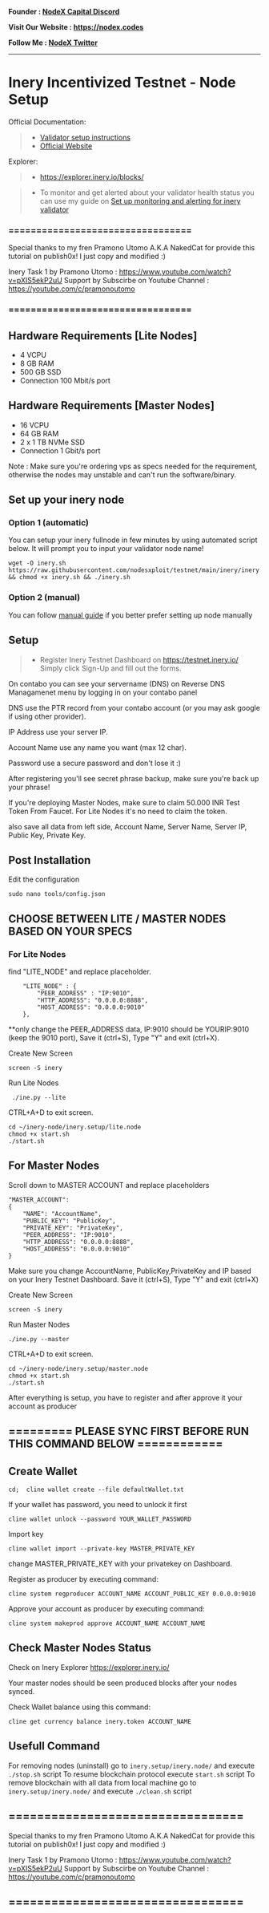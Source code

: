 <strong><p style="font-size:14px" align="left">Founder :
<a href="https://discord.gg/JqQNcwff2e" target="_blank">NodeX Capital Discord</a></p></strong>
<strong><p style="font-size:14px" align="left">Visit Our Website : 
<a href="https://nodex.codes/" target="_blank">https://nodex.codes</a></p></strong>
<strong><p style="font-size:14px" align="left">Follow Me :
<a href="https://twitter.com/nodexploit/" target="_blank">NodeX Twitter</a></p></strong>
<hr>

# Inery Incentivized Testnet - Node Setup

Official Documentation:

>- [Validator setup instructions](https://docs.inery.io/docs/lite-and-master-nodes-1/)
>- [Official Website](https://inery.io/)

Explorer:
>-  https://explorer.inery.io/blocks/

>- To monitor and get alerted about your validator health status you can use my guide on [Set up monitoring and alerting for inery validator](https://github.com/nodesxploit/testnet/blob/main/inery/monitoring/README.md)

### =================================
Special thanks to my fren Pramono Utomo A.K.A NakedCat for provide this tutorial on publish0x! I just copy and modified :)

Inery Task 1 by Pramono Utomo : https://www.youtube.com/watch?v=pXIS5ekP2uU
Support by Subscirbe on Youtube Channel : https://youtube.com/c/pramonoutomo
### =================================

## Hardware Requirements [Lite Nodes]

- 4 VCPU
- 8 GB RAM
- 500 GB SSD 
- Connection 100 Mbit/s port

## Hardware Requirements [Master Nodes]

- 16 VCPU
- 64 GB RAM 
- 2 x 1 TB NVMe SSD 
- Connection 1 Gbit/s port

Note : Make sure you're ordering vps as specs needed for the requirement, otherwise the nodes may unstable and can't run the software/binary.

## Set up your inery node
### Option 1 (automatic)
You can setup your inery fullnode in few minutes by using automated script below. It will prompt you to input your validator node name!
```
wget -O inery.sh https://raw.githubusercontent.com/nodesxploit/testnet/main/inery/inery.sh && chmod +x inery.sh && ./inery.sh
```
### Option 2 (manual)
You can follow [manual guide](https://github.com/nodesxploit/testnet/blob/main/inery/manual_install.md) if you better prefer setting up node manually

## Setup
>- Register Inery Testnet Dashboard on https://testnet.inery.io/
Simply click Sign-Up and fill out the forms.

On contabo you can see your servername (DNS) on Reverse DNS Managamenet menu by logging in on your contabo panel


DNS use the PTR record from your contabo account (or you may ask google if using other provider).

IP Address use your server IP.

Account Name use any name you want (max 12 char).

Password use a secure password and don't lose it :)

After registering you'll see secret phrase backup, make sure you're back up your phrase!

 If you're deploying Master Nodes, make sure to claim 50.000 INR Test Token From Faucet. For Lite Nodes it's no need to claim the token.

also save all data from left side, Account Name, Server Name, Server IP, Public Key, Private Key.

## Post Installation
Edit the configuration
```
sudo nano tools/config.json
```

## CHOOSE BETWEEN LITE / MASTER NODES BASED ON YOUR SPECS
### For Lite Nodes
find "LITE_NODE" and replace placeholder.
```
    "LITE_NODE" : {
        "PEER_ADDRESS" : "IP:9010",
        "HTTP_ADDRESS": "0.0.0.0:8888",
        "HOST_ADDRESS": "0.0.0.0:9010"
    },
```
**only change the PEER_ADDRESS data, IP:9010 should be YOURIP:9010 (keep the 9010 port), Save it (ctrl+S), Type "Y" and exit (ctrl+X).

Create New Screen
```
screen -S inery
```
Run Lite Nodes
```
 ./ine.py --lite
```
CTRL+A+D to exit screen.
```
cd ~/inery-node/inery.setup/lite.node
chmod +x start.sh
./start.sh
```

## For Master Nodes
Scroll down to MASTER ACCOUNT and replace placeholders
```
"MASTER_ACCOUNT":
{
    "NAME": "AccountName",
    "PUBLIC_KEY": "PublicKey",
    "PRIVATE_KEY": "PrivateKey",
    "PEER_ADDRESS": "IP:9010",
    "HTTP_ADDRESS": "0.0.0.0:8888",
    "HOST_ADDRESS": "0.0.0.0:9010"
}
```
 
Make sure you change AccountName, PublicKey,PrivateKey and IP based on your Inery Testnet Dashboard. Save it (ctrl+S), Type "Y" and exit (ctrl+X)

Create New Screen
```
screen -S inery
```
Run Master Nodes
```
./ine.py --master
```
CTRL+A+D to exit screen.
```
cd ~/inery-node/inery.setup/master.node
chmod +x start.sh
./start.sh
```
After everything is setup, you have to register and after approve it your account as producer


## ========= PLEASE SYNC FIRST BEFORE RUN THIS COMMAND BELOW ============

## Create Wallet
```
cd;  cline wallet create --file defaultWallet.txt
```
If your wallet has password, you need to unlock it first
```
cline wallet unlock --password YOUR_WALLET_PASSWORD
```
Import key 
```
cline wallet import --private-key MASTER_PRIVATE_KEY
```
change MASTER_PRIVATE_KEY with your privatekey on Dashboard.

Register as producer by executing command:
```
cline system regproducer ACCOUNT_NAME ACCOUNT_PUBLIC_KEY 0.0.0.0:9010
```
Approve your account as producer by executing command:
```
cline system makeprod approve ACCOUNT_NAME ACCOUNT_NAME
```
 

## Check Master Nodes Status 
Check on Inery Explorer https://explorer.inery.io/

Your master nodes should be seen produced blocks after your nodes synced.


Check Wallet balance using this command:
```
cline get currency balance inery.token ACCOUNT_NAME
```

## Usefull Command
For removing nodes (uninstall) go to `inery.setup/inery.node/` and execute `./stop.sh` script
To resume blockchain protocol execute `start.sh` script
To remove blockchain with all data from local machine go to `inery.setup/inery.node/` and execute `./clean.sh` script

## =================================
Special thanks to my fren Pramono Utomo A.K.A NakedCat for provide this tutorial on publish0x! I just copy and modified :)

Inery Task 1 by Pramono Utomo : https://www.youtube.com/watch?v=pXIS5ekP2uU
Support by Subscirbe on Youtube Channel : https://youtube.com/c/pramonoutomo
## =================================